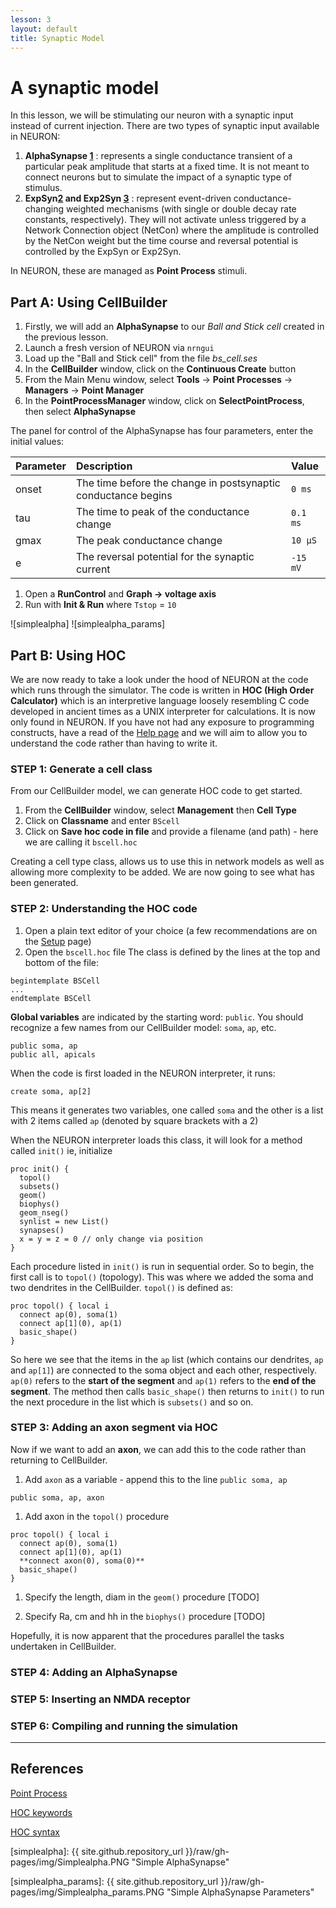 ```yaml
---
lesson: 3
layout: default
title: Synaptic Model
---
```

# A synaptic model

In this lesson, we will be stimulating our neuron with a synaptic input instead of current injection.  There are two types of synaptic input available in NEURON:
1. **AlphaSynapse [1]** : represents a single conductance transient of a particular peak amplitude that starts at a fixed time. It is not meant to connect neurons but to simulate the impact of a synaptic type of stimulus.
1. **ExpSyn[2] and Exp2Syn [3]** : represent event-driven conductance-changing weighted mechanisms (with single or double decay rate constants, respectively).  They will not activate unless triggered by a Network Connection object (NetCon) where the amplitude is controlled by the NetCon weight but the time course and reversal potential is controlled by the ExpSyn or Exp2Syn.

In NEURON, these are managed as **Point Process** stimuli.

## Part A: Using CellBuilder

1. Firstly, we will add an **AlphaSynapse** to our *Ball and Stick cell* created in the previous lesson.
1. Launch a fresh version of NEURON via `nrngui`
1. Load up the "Ball and Stick cell" from the file *bs_cell.ses*
1. In the **CellBuilder** window, click on the **Continuous Create** button
1. From the Main Menu window, select **Tools** -> **Point Processes** -> **Managers** -> **Point Manager**
1. In the **PointProcessManager** window, click on **SelectPointProcess**, then select **AlphaSynapse**

The panel for control of the AlphaSynapse has four parameters, enter the initial values:

| Parameter | Description    | Value |
| :------------- | :------------- | :------------- |
| onset | The time before the change in postsynaptic conductance begins | `0 ms`|
| tau | The time to peak of the conductance change | `0.1 ms`|
| gmax | The peak conductance change | `10 µS`|
| e | The reversal potential for the synaptic current | `-15 mV`|

1. Open a **RunControl** and **Graph -> voltage axis**
1. Run with **Init &amp; Run** where `Tstop` = `10`

![simplealpha]  ![simplealpha_params]




## Part B: Using HOC

We are now ready to take a look under the hood of NEURON at the code which runs through the simulator.  The code is written in **HOC (High Order Calculator)** which is an interpretive language loosely resembling C code developed in ancient times as a UNIX interpreter for calculations.  It is now only found in NEURON.  If you have not had any exposure to programming constructs, have a read of the [Help page](help) and we will aim to allow you to understand the code rather than having to write it.
### STEP 1: Generate a cell class

From our CellBuilder model, we can generate HOC code to get started.

1. From the **CellBuilder** window, select **Management** then **Cell Type**
1. Click on **Classname** and enter `BScell`
1. Click on **Save hoc code in file** and provide a filename (and path) - here we are calling it `bscell.hoc`

Creating a cell type class, allows us to use this in network models as well as allowing more complexity to be added.  We are now going to see what has been generated.

### STEP 2: Understanding the HOC code

1. Open a plain text editor of your choice (a few recommendations are on the [Setup](setup) page)
2. Open the `bscell.hoc` file
The class is defined by the lines at the top and bottom of the file:

```
begintemplate BSCell
...
endtemplate BSCell
```

**Global variables** are indicated by the starting word: `public`. You should recognize a few names from our CellBuilder model: `soma`, `ap`, etc.

```
public soma, ap
public all, apicals
```

When the code is first loaded in the NEURON interpreter, it runs:

```
create soma, ap[2]
```

This means it generates two variables, one called `soma` and the other is a list with 2 items called `ap` (denoted by square brackets with a 2)

When the NEURON interpreter loads this class, it will look for a method called `init()` ie, initialize

```
proc init() {
  topol()
  subsets()
  geom()
  biophys()
  geom_nseg()
  synlist = new List()
  synapses()
  x = y = z = 0 // only change via position
}
```

Each procedure listed in `init()` is run in sequential order.  So to begin, the first call is to `topol()` (topology). This was where we added the soma and two dendrites in the CellBuilder.  `topol()` is defined as:

```
proc topol() { local i
  connect ap(0), soma(1)
  connect ap[1](0), ap(1)
  basic_shape()
}
```

So here we see that the items in the `ap` list (which contains our dendrites, `ap` and `ap[1]`) are connected to the soma object and each other, respectively. `ap(0)` refers to the **start of the segment** and `ap(1)` refers to the **end of the segment**.  The method then calls `basic_shape()` then returns to `init()` to run the next procedure in the list which is `subsets()` and so on.

### STEP 3: Adding an axon segment via HOC

Now if we want to add an **axon**, we can add this to the code rather than returning to CellBuilder.

1. Add `axon` as a variable - append this to the line `public soma, ap`

```
public soma, ap, axon
```

1. Add axon in the `topol()` procedure

```
proc topol() { local i
  connect ap(0), soma(1)
  connect ap[1](0), ap(1)
  **connect axon(0), soma(0)**
  basic_shape()
}
```
1. Specify the length, diam in the `geom()` procedure
[TODO]

1. Specify Ra, cm and hh in the `biophys()` procedure
[TODO]

Hopefully, it is now apparent that the procedures parallel the tasks undertaken in CellBuilder.

### STEP 4: Adding an AlphaSynapse


### STEP 5: Inserting an NMDA receptor


### STEP 6: Compiling and running the simulation

--------
## References

[Point Process](https://www.neuron.yale.edu/neuron/static/docs/help/neuron/neuron/mech.html#pointprocesses)

[HOC keywords](http://www.neuron.yale.edu/neuron/static/new_doc/programming/ockeywor.html)

[HOC syntax](http://www.neuron.yale.edu/neuron/static/new_doc/programming/hocsyntax.html)

[1]:(https://www.neuron.yale.edu/neuron/static/docs/help/neuron/neuron/mech.html#AlphaSynapse)

[2]:(https://www.neuron.yale.edu/neuron/static/docs/help/neuron/neuron/mech.html#ExpSyn)

[3]:(https://www.neuron.yale.edu/neuron/static/docs/help/neuron/neuron/mech.html#Exp2Syn)

[simplealpha]: {{ site.github.repository_url }}/raw/gh-pages/img/Simplealpha.PNG "Simple AlphaSynapse"

[simplealpha_params]: {{ site.github.repository_url }}/raw/gh-pages/img/Simplealpha_params.PNG "Simple AlphaSynapse Parameters"
